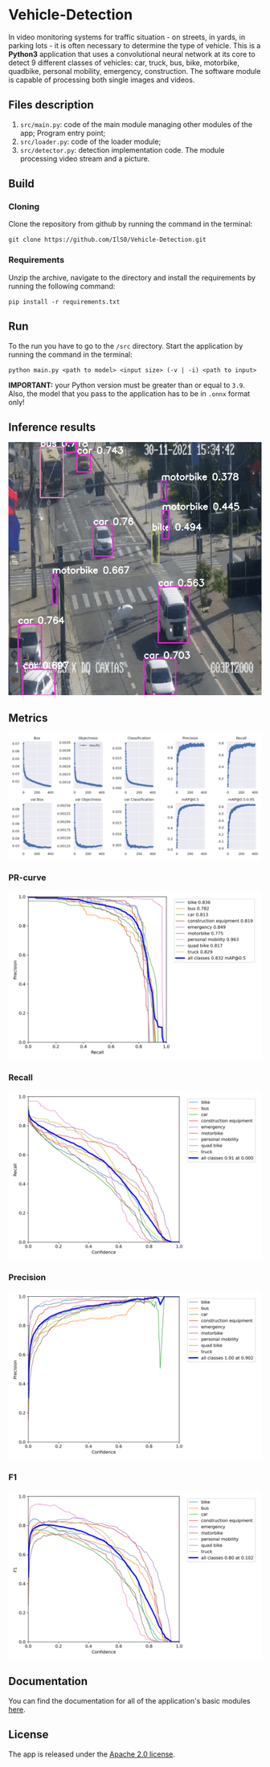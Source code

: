 # Vehicle-Detection

In video monitoring systems for traffic situation - on streets, in yards, in parking lots - it is often necessary to determine the type of vehicle.
This is a __Python3__ application that uses a convolutional neural network at its core to detect 9 different classes of vehicles: car, truck, bus, bike, motorbike, quadbike, personal mobility, emergency, construction. The software module is capable of processing both single images and videos.

## Files description

1. `src/main.py`: code of the main module managing other modules of the app; Program entry point;
2. `src/loader.py`: code of the loader module;
3. `src/detector.py`: detection implementation code. The module processing video stream and a picture.

## Build

### Cloning

Clone the repository from github by running the command in the terminal:

```
git clone https://github.com/IlS0/Vehicle-Detection.git
```

### Requirements

Unzip the archive, navigate to the directory and install the requirements by running the following command:

```
pip install -r requirements.txt
```

## Run

To the run you have to go to the `/src` directory. Start the application by running the command in the terminal:

```
python main.py <path to model> <input size> (-v | -i) <path to input>
``` 

__IMPORTANT:__ your Python version must be greater than or equal to `3.9`. Also, the model that you pass to the application has to be in `.onnx` format only!

## Inference results

![Inference](https://raw.githubusercontent.com/IlS0/Vehicle-Detection/main/images/infrenece.gif)

## Metrics

![Train-Valid](https://raw.githubusercontent.com/IlS0/Vehicle-Detection/main/images/results.png)

### PR-curve

![PR-curve](https://raw.githubusercontent.com/IlS0/Vehicle-Detection/main/images/PR_curve.png)

### Recall

![Recall](https://raw.githubusercontent.com/IlS0/Vehicle-Detection/main/images/R_curve.png)

### Precision

![Precision](https://raw.githubusercontent.com/IlS0/Vehicle-Detection/main/images/P_curve.png)

### F1

![F1](https://raw.githubusercontent.com/IlS0/Vehicle-Detection/main/images/F1_curve.png)


## Documentation

You can find the documentation for all of the application's basic modules [here](https://ils0.github.io/Vehicle-Detection/).

## License

The app is released under the [Apache 2.0 license](https://github.com/IlS0/Vehicle-Detection/blob/main/LICENSE).
